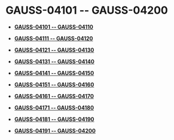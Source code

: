 # GAUSS-04101 -- GAUSS-04200<a name="EN-US_TOPIC_0302072934"></a>

-   **[GAUSS-04101 -- GAUSS-04110](gauss-04101----gauss-04110.md)**  

-   **[GAUSS-04111 -- GAUSS-04120](gauss-04111----gauss-04120.md)**  

-   **[GAUSS-04121 -- GAUSS-04130](gauss-04121----gauss-04130.md)**  

-   **[GAUSS-04131 -- GAUSS-04140](gauss-04131----gauss-04140.md)**  

-   **[GAUSS-04141 -- GAUSS-04150](gauss-04141----gauss-04150.md)**  

-   **[GAUSS-04151 -- GAUSS-04160](gauss-04151----gauss-04160.md)**  

-   **[GAUSS-04161 -- GAUSS-04170](gauss-04161----gauss-04170.md)**  

-   **[GAUSS-04171 -- GAUSS-04180](gauss-04171----gauss-04180.md)**  

-   **[GAUSS-04181 -- GAUSS-04190](gauss-04181----gauss-04190.md)**  

-   **[GAUSS-04191 -- GAUSS-04200](gauss-04191----gauss-04200.md)**  


